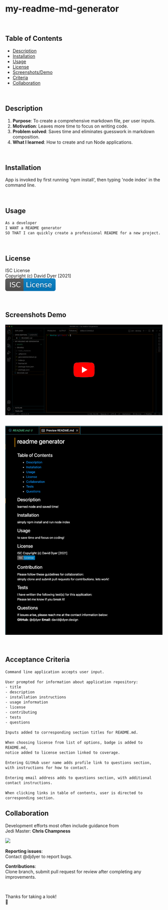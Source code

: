# my-readme-md-generator

<br />

## Table of Contents

- [Description](#description)
- [Installation](#installation)
- [Usage](#usage)
- [License](#license)
- [Screenshots/Demo](#screenshots-demo)
- [Criteria](#acceptance-criteria)
- [Collaboration](#collaboration)

<br />

## Description

1. **Purpose**: To create a comprehensive markdown file, per user inputs.
2. **Motivation**: Leaves more time to focus on writing code.
3. **Problem solved**: Saves time and eliminates guesswork in markdown composition.
4. **What I learned**: How to create and run Node applications.

<br />

## Installation

App is invoked by first running 'npm install', then typing 'node index' in the command line.

<br />

## Usage

```
As a developer
I WANT a README generator
SO THAT I can quickly create a professional README for a new project.
```

<br />

## License

ISC License  
Copyright (c) David Dyer [2021]  
[![](assets/isc.svg)](./develop/license.txt)

<br />

## Screenshots Demo

[![](assets/video_screenshot.png)](https://youtu.be/S7P_PQ7qJh0)

<br />

<img src="assets/screenshot.png" width = "500">

<br />
<br />
<br />

## Acceptance Criteria

```
Command line application accepts user input.

User prompted for information about application repository:
- title
- description
- installation instructions
- usage information
- license
- contributing
- tests
- questions

Inputs added to corresponding section titles for README.md.

When choosing license from list of options, badge is added to README.md,
notice added to license section linked to coverage.

Entering GitHub user name adds profile link to questions section,
with instructions for how to contact.

Entering email address adds to questions section, with additional
contact instructions.

When clicking links in table of contents, user is directed to corresponding section.

```

## Collaboration

Development efforts most often include guidance from  
Jedi Master: **Chris Champness**

[![](https://avatars.githubusercontent.com/u/87551272?v=4?width=100&button=false)](https://github.com/CChampness)

**Reporting issues**:  
Contact @djdyer to report bugs.

**Contributions**:  
Clone branch, submit pull request for review after completing any improvements.

<br />

Thanks for taking a look!  
👋
